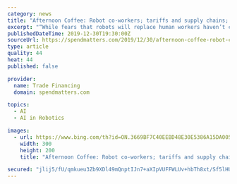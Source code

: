 ```yaml
---
category: news
title: "Afternoon Coffee: Robot co-workers; tariffs and supply chains; California’s new privacy law"
excerpt: "“While fears that robots will replace human workers haven’t come to fruition, there are growing concerns that keeping up with the pace of the latest artificial intelligence technology is taking a toll on human workers’ health, safety and morale,” the AP story reports. The story even talks to a worker who must go inside the fenced-off ..."
publishedDateTime: 2019-12-30T19:30:00Z
sourceUrl: https://spendmatters.com/2019/12/30/afternoon-coffee-robot-co-workers-tariffs-and-supply-chains-californias-new-privacy-law/
type: article
quality: 44
heat: 44
published: false

provider:
  name: Trade Financing
  domain: spendmatters.com

topics:
  - AI
  - AI in Robotics

images:
  - url: https://www.bing.com/th?id=ON.3669BF7C40EEBD48E30E5386A15DA005
    width: 300
    height: 200
    title: "Afternoon Coffee: Robot co-workers; tariffs and supply chains; California’s new privacy law"

secured: "jlij5/fU/qmkueu3Zb9XDl49mQnptIJn7+aXIpVUFFWLUv+hbTh8xt/Sf5lHUPBYhG8m6B0K2+of/XUq//ce6+F2OIML2YI2pTBjDR9u0Rh3T7uVgSqaw+zwzhOvGXIXYg8NSbkp4apDBJBWuPWa7QYOCpO+ebYySo7xqS7PID+cthXYvRFGk+o/4eQOxTnFeRU7QE0f+ZysWPlK+ZX5QnAoMKfb88qApkZcoglzntDn/t13TnB9dK0098rMIGxaTsyuVy3Zzaeq6kS9M2jqKA==;S+xnbg+9jsB4qWjbJ7IxuQ=="
---
```


